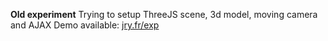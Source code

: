 **Old experiment**
Trying to setup ThreeJS scene, 3d model, moving camera and AJAX
Demo available: [jry.fr/exp](http://www.jry/exp/ "jry.fr/exp")